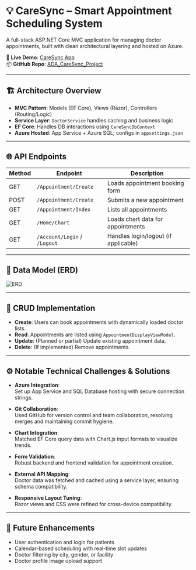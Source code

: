 # 💡 CareSync – Smart Appointment Scheduling System

A full-stack ASP.NET Core MVC application for managing doctor appointments, built with clean architectural layering and hosted on Azure.

🔗 **Live Demo**: [CareSync App](https://myappdemo123-f4deahbgcae9f4aw.canadacentral-01.azurewebsites.net/)  
📦 **GitHub Repo**: [ADA_CareSync_Project](https://github.com/naveenpogiri11/ADA_CareSync_Project)

---

## 🏗️ Architecture Overview

- **MVC Pattern**: Models (EF Core), Views (Razor), Controllers (Routing/Logic)
- **Service Layer**: `DoctorService` handles caching and business logic
- **EF Core**: Handles DB interactions using `CareSyncDbContext`
- **Azure Hosted**: App Service + Azure SQL; configs in `appsettings.json`

---

## 🌐 API Endpoints

| Method | Endpoint                | Description                          |
|--------|-------------------------|--------------------------------------|
| GET    | `/Appointment/Create`   | Loads appointment booking form       |
| POST   | `/Appointment/Create`   | Submits a new appointment            |
| GET    | `/Appointment/Index`    | Lists all appointments               |
| GET    | `/Home/Chart`           | Loads chart data for appointments    |
| GET    | `/Account/Login` / `/Logout` | Handles login/logout (if applicable) |

---

## 🧩 Data Model (ERD)

![ERD](https://github.com/user-attachments/assets/0abd71d1-bca4-4c0f-88fa-19bbe91f549d)

---

## 🔁 CRUD Implementation

- **Create**: Users can book appointments with dynamically loaded doctor lists.
- **Read**: Appointments are listed using `AppointmentDisplayViewModel`.
- **Update**: (Planned or partial) Update existing appointment data.
- **Delete**: (If implemented) Remove appointments.

---

## ⚙️ Notable Technical Challenges & Solutions

- **Azure Integration**:  
  Set up App Service and SQL Database hosting with secure connection strings.

- **Git Collaboration**:  
  Used GitHub for version control and team collaboration, resolving merges and maintaining commit hygiene.

- **Chart Integration**:  
  Matched EF Core query data with Chart.js input formats to visualize trends.

- **Form Validation**:  
  Robust backend and frontend validation for appointment creation.

- **External API Mapping**:  
  Doctor data was fetched and cached using a service layer, ensuring schema compatibility.

- **Responsive Layout Tuning**:  
  Razor views and CSS were refined for cross-device compatibility.

---

## 🚀 Future Enhancements

- User authentication and login for patients
- Calendar-based scheduling with real-time slot updates
- Doctor filtering by city, gender, or facility
- Doctor profile image upload support

